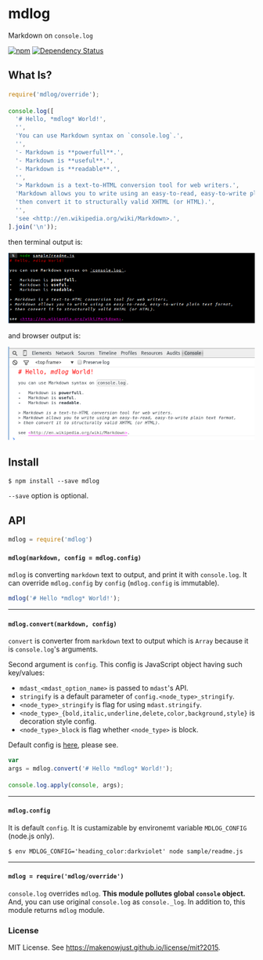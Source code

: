 # mdlog

Markdown on `console.log`

[![npm](https://nodei.co/npm/mdlog.png)](https://nodei.co/npm/mdlog/)
[![Dependency Status](https://david-dm.org/MakeNowJust/mdlog.png)](https://david-dm.org/MakeNowJust/mdlog)


## What Is?

```javascript
require('mdlog/override');

console.log([
  '# Hello, *mdlog* World!',
  '',
  'You can use Markdown syntax on `console.log`.',
  '',
  '- Markdown is **powerfull**.',
  '- Markdown is **useful**.',
  '- Markdown is **readable**.',
  '',
  '> Markdown is a text-to-HTML conversion tool for web writers.',
  'Markdown allows you to write using an easy-to-read, easy-to-write plain text format,',
  'then convert it to structurally valid XHTML (or HTML).',
  '',
  'see <http://en.wikipedia.org/wiki/Markdown>.',
].join('\n'));
```

then terminal output is:

![output to terminal](https://raw.githubusercontent.com/MakeNowJust/mdlog/master/sample/readme-node.png)

and browser output is:

![output to browser console](https://raw.githubusercontent.com/MakeNowJust/mdlog/master/sample/readme-browser.png)


## Install

```console
$ npm install --save mdlog
```

`--save` option is optional.

## API

```javascript
mdlog = require('mdlog')
```

#### `mdlog(markdown, config = mdlog.config)`

`mdlog` is converting `markdown` text to output, and print it with `console.log`.  It can override `mdlog.config` by `config` (`mdlog.config` is immutable).

```javascript
mdlog('# Hello *mdlog* World!');
```

- - -

#### `mdlog.convert(markdown, config)`

`convert` is converter from `markdown` text to output which is `Array` because it is `console.log`'s arguments.

Second argument is `config`.  This config is JavaScript object having such key/values:

  - `mdast_<mdast_option_name>` is passed to `mdast`'s API.
  - `stringify` is a default parameter of `config.<node_type>_stringify`.
  - `<node_type>_stringify` is flag for using `mdast.stringify`.
  - `<node_type>_{bold,italic,underline,delete,color,background,style}` is decoration style config.
  - `<node_type>_block` is flag whether `<node_type>` is block.

Default config is [here](blob/master/src/default_config.json), please see.

```javascript
var
args = mdlog.convert('# Hello *mdlog* World!');

console.log.apply(console, args);
```

- - -

#### `mdlog.config`

It is default `config`.  It is custamizable by environemt variable `MDLOG_CONFIG` (node.js only).

```console
$ env MDLOG_CONFIG='heading_color:darkviolet' node sample/readme.js
```

- - -


#### `mdlog = require('mdlog/override')`

`console.log` overrides `mdlog`. __This module pollutes global `console` object.__ And, you can use original `console.log` as `console._log`.  In addition to, this module returns `mdlog` module.


### License

MIT License. See <https://makenowjust.github.io/license/mit?2015>.
